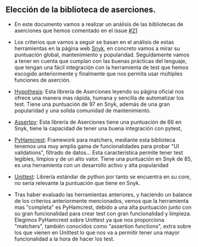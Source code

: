 ## Elección de la biblioteca de aserciones.

* En este documento vamos a realizar un análisis de las bibliotecas de aserciones que hemos comentado en el issue [#21](https://github.com/alvarogaro/AGR-MVS/issues/21)

* Los criterios que vamos a seguir se basan en el análisis de estas herramientas en la página web [Snyk](https://snyk.io/), en concreto vamos a mirar su puntuación global, mantenimiento y popularidad. Seguidamente vamos a tener en cuenta que cumplan con las buenas prácticas del lenguaje, que tengan una fácil integración con la herramienta de test que hemos escogido anteriormente y finalmente que nos permita usar múltiples funciones de aserción.

* [Hypothesis](https://snyk.io/advisor/python/hypothesis): Esta librería de Aserciones leyendo su página oficial nos ofrece una manera mas rápida, humana y sencilla de automatizar los test. Tiene una puntuación de 97 en Snyk, además de una gran popularidad y una solida comunidad de mantenimiento.

* [Assertpy](https://snyk.io/advisor/python/assertpy): Esta librería de Aserciones tiene una puntuación de 66 en Snyk, tiene la capacidad de tener una buena integración con pytest,

* [PyHamcrest](https://snyk.io/advisor/python/pyhamcrest): Framework para matchers, mediante esta biblioteca tenemos una muy amplia gama de funcionalidades para probar "UI validations", filtrado de datos... Esta característica permite tener test legibles, limpios y de un alto valor. Tiene una puntuación en Snyk de 85, es una herramienta con un desarrollo activo y alta popularidad
  
* [Unittest](https://docs.python.org/3/library/unittest.html): Librería estándar de python por tanto se encuentra en su core, no sería relevante la puntuación que tiene en Snyk.


* Tras haber evaluado las herramientas anteriores, y haciendo un balance de los criterios anteriormente mencionados, vemos que la herramienta mas "completa" es PyHamcrest, debido a una alta puntuación junto con su gran funcionalidad para crear test con gran funcionalidad y limpieza. Elegimos PyHamcrest sobre Unittest ya que nos proporciona "matchers", también conocidos como "assertion functions", extra sobre los que vienen en Unittest lo que nos va a permitir tener una mayor funcionalidad a la hora de hacer los test.
